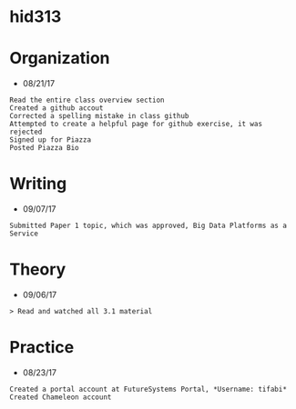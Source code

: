 # hid313

# Organization

* 08/21/17 
```
Read the entire class overview section
Created a github accout 
Corrected a spelling mistake in class github
Attempted to create a helpful page for github exercise, it was rejected
Signed up for Piazza
Posted Piazza Bio
```
# Writing

* 09/07/17
```
Submitted Paper 1 topic, which was approved, Big Data Platforms as a Service
```

# Theory

* 09/06/17
```
> Read and watched all 3.1 material 
```

# Practice

* 08/23/17
```
Created a portal account at FutureSystems Portal, *Username: tifabi* 
Created Chameleon account
```
